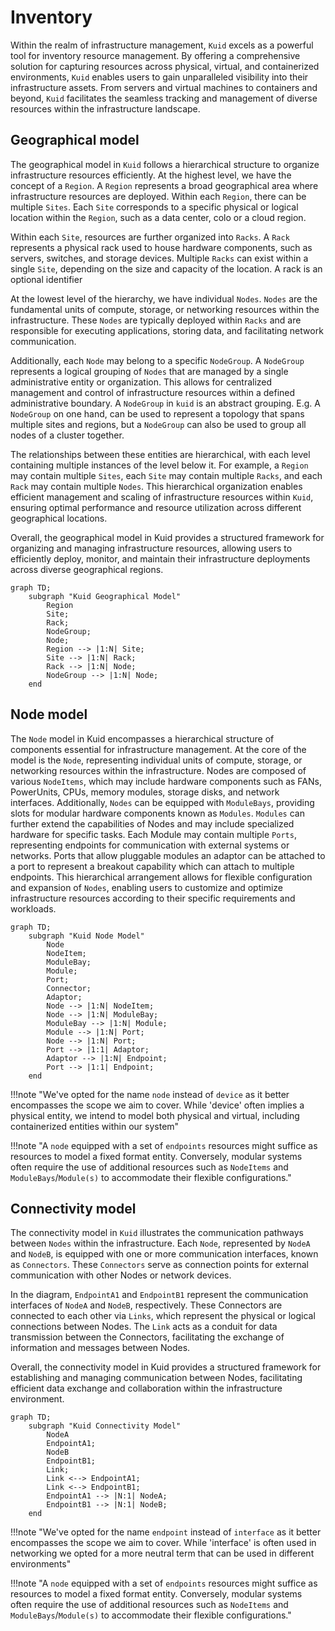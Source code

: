 # Inventory 

Within the realm of infrastructure management, `Kuid` excels as a powerful tool for inventory resource management. By offering a comprehensive solution for capturing resources across physical, virtual, and containerized environments, `Kuid` enables users to gain unparalleled visibility into their infrastructure assets. From servers and virtual machines to containers and beyond, `Kuid` facilitates the seamless tracking and management of diverse resources within the infrastructure landscape.

## Geographical model

The geographical model in `Kuid` follows a hierarchical structure to organize infrastructure resources efficiently. At the highest level, we have the concept of a `Region`. A `Region` represents a broad geographical area where infrastructure resources are deployed. Within each `Region`, there can be multiple `Sites`. Each `Site` corresponds to a specific physical or logical location within the `Region`, such as a data center, colo or a cloud region.

Within each `Site`, resources are further organized into `Racks`. A `Rack` represents a physical rack used to house hardware components, such as servers, switches, and storage devices. Multiple `Racks` can exist within a single `Site`, depending on the size and capacity of the location. A rack is an optional identifier

At the lowest level of the hierarchy, we have individual `Nodes`. `Nodes` are the fundamental units of compute, storage, or networking resources within the infrastructure. These `Nodes` are typically deployed within `Racks` and are responsible for executing applications, storing data, and facilitating network communication.

Additionally, each `Node` may belong to a specific `NodeGroup`. A `NodeGroup` represents a logical grouping of `Nodes` that are managed by a single administrative entity or organization. This allows for centralized management and control of infrastructure resources within a defined administrative boundary. A `NodeGroup` in `kuid` is an abstract grouping. E.g. A `NodeGroup` on one hand, can be used to represent a topology that spans multiple sites and regions, but a `NodeGroup` can also be used to group all nodes of a cluster together.

The relationships between these entities are hierarchical, with each level containing multiple instances of the level below it. For example, a `Region` may contain multiple `Sites`, each `Site` may contain multiple `Racks`, and each `Rack` may contain multiple `Nodes`. This hierarchical organization enables efficient management and scaling of infrastructure resources within `Kuid`, ensuring optimal performance and resource utilization across different geographical locations.

Overall, the geographical model in Kuid provides a structured framework for organizing and managing infrastructure resources, allowing users to efficiently deploy, monitor, and maintain their infrastructure deployments across diverse geographical regions.

```mermaid
graph TD;
    subgraph "Kuid Geographical Model"
        Region
        Site;
        Rack;
        NodeGroup;
        Node;
        Region --> |1:N| Site;
        Site --> |1:N| Rack;
        Rack --> |1:N| Node;
        NodeGroup --> |1:N| Node;
    end
```

## Node model

The `Node` model in Kuid encompasses a hierarchical structure of components essential for infrastructure management. At the core of the model is the `Node`, representing individual units of compute, storage, or networking resources within the infrastructure. Nodes are composed of various `NodeItems`, which may include hardware components such as FANs, PowerUnits, CPUs, memory modules, storage disks, and network interfaces. Additionally, `Nodes` can be equipped with `ModuleBays`, providing slots for modular hardware components known as `Modules`. `Modules` can further extend the capabilities of Nodes and may include specialized hardware for specific tasks. Each Module may contain multiple `Ports`, representing endpoints for communication with external systems or networks. Ports that allow pluggable modules an adaptor can be attached to a port to represent a breakout capability which can attach to multiple endpoints. This hierarchical arrangement allows for flexible configuration and expansion of `Nodes`, enabling users to customize and optimize infrastructure resources according to their specific requirements and workloads.

```mermaid
graph TD;
    subgraph "Kuid Node Model"
        Node
        NodeItem;
        ModuleBay;
        Module;
        Port;
        Connector;
        Adaptor;
        Node --> |1:N| NodeItem;
        Node --> |1:N| ModuleBay;
        ModuleBay --> |1:N| Module;
        Module --> |1:N| Port;
        Node --> |1:N| Port;
        Port --> |1:1| Adaptor;
        Adaptor --> |1:N| Endpoint;
        Port --> |1:1| Endpoint;
    end
```

!!!note "We've opted for the name `node` instead of `device` as it better encompasses the scope we aim to cover. While 'device' often implies a physical entity, we intend to model both physical and virtual, including containerized entities within our system"

!!!note "A `node` equipped with a set of `endpoints` resources might suffice as resources to model a fixed format entity. Conversely, modular systems often require the use of additional resources such as `NodeItems` and `ModuleBays`/`Module(s)` to accommodate their flexible configurations."

## Connectivity model

The connectivity model in `Kuid` illustrates the communication pathways between `Nodes` within the infrastructure. Each `Node`, represented by `NodeA` and `NodeB`, is equipped with one or more communication interfaces, known as `Connectors`. These `Connectors` serve as connection points for external communication with other Nodes or network devices.

In the diagram, `EndpointA1` and `EndpointB1` represent the communication interfaces of `NodeA` and `NodeB`, respectively. These Connectors are connected to each other via `Links`, which represent the physical or logical connections between Nodes. The `Link` acts as a conduit for data transmission between the Connectors, facilitating the exchange of information and messages between Nodes.

Overall, the connectivity model in Kuid provides a structured framework for establishing and managing communication between Nodes, facilitating efficient data exchange and collaboration within the infrastructure environment.

```mermaid
graph TD;
    subgraph "Kuid Connectivity Model"
        NodeA
        EndpointA1;
        NodeB
        EndpointB1;
        Link;
        Link <--> EndpointA1;
        Link <--> EndpointB1;
        EndpointA1 --> |N:1| NodeA;
        EndpointB1 --> |N:1| NodeB;
    end
```

!!!note "We've opted for the name `endpoint` instead of `interface` as it better encompasses the scope we aim to cover. While 'interface' is often used in networking we opted for a more neutral term that can be used in different environments"

!!!note "A `node` equipped with a set of `endpoints` resources might suffice as resources to model a fixed format entity. Conversely, modular systems often require the use of additional resources such as `NodeItems` and `ModuleBays`/`Module(s)` to accommodate their flexible configurations."
